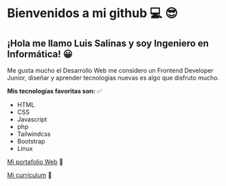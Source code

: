 # Bienvenidos a mi github :computer: :sunglasses:
## ¡Hola me llamo Luis Salinas y soy Ingeniero en Informática! :grinning:
Me gusta mucho el Desarrollo Web me considero un Frontend Developer Junior, diseñar y aprender tecnologías nuevas es algo que disfruto mucho.

**Mis tecnologías favoritas son:** :white_check_mark:

 - HTML
 - CSS
 - Javascript
 - php
 - Tailwindcss
 - Bootstrap
 - Linux
 
[Mi portafolio Web][1] :email:

[Mi currículum][2] :page_facing_up:


  [1]: https://cerolineal.com.mx/
  [2]: https://cv.cerolineal.com.mx/
